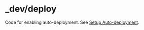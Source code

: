# \_dev/deploy

Code for enabling auto-deployment. See [Setup Auto-deployment](https://github.com/pillowfication/cis89c/#setup-auto-deployment).
